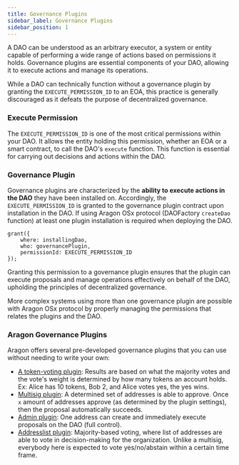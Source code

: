 ```yaml
---
title: Governance Plugins
sidebar_label: Governance Plugins
sidebar_position: 1
---
```


A DAO can be understood as an arbitrary executor, a system or entity capable of performing a wide range of actions based on permissions it holds. Governance plugins are essential components of your DAO, allowing it to execute actions and manage its operations.

While a DAO can technically function without a governance plugin by granting the `EXECUTE_PERMISSION_ID` to an EOA, this practice is generally discouraged as it defeats the purpose of decentralized governance.

### Execute Permission

The `EXECUTE_PERMISSION_ID` is one of the most critical permissions within your DAO. It allows the entity holding this permission, whether an EOA or a smart contract, to call the DAO's `execute` function. This function is essential for carrying out decisions and actions within the DAO.

### Governance Plugin

Governance plugins are characterized by the **ability to execute actions in the DAO** they have been installed on. Accordingly, the `EXECUTE_PERMISSION_ID` is granted to the governance plugin contract upon installation in the DAO. If using Aragon OSx protocol (DAOFactory `createDao` function) at least one plugin installation is required when deploying the DAO.

```solidity
grant({
    where: installingDao,
    who: governancePlugin,
    permissionId: EXECUTE_PERMISSION_ID
});
```

Granting this permission to a governance plugin ensures that the plugin can execute proposals and manage operations effectively on behalf of the DAO, upholding the principles of decentralized governance.

More complex systems using more than one governance plugin are possible with Aragon OSx protocol by properly managing the permissions that relates the plugins and the DAO.

### Aragon Governance Plugins

Aragon offers several pre-developed governance plugins that you can use without needing to write your own:

- [A token-voting plugin](https://github.com/aragon/osx/tree/develop/packages/contracts/src/plugins/governance/majority-voting/token): Results are based on what the majority votes and the vote's weight is determined by how many tokens an account holds. Ex: Alice has 10 tokens, Bob 2, and Alice votes yes, the yes wins.
- [Multisig plugin](https://github.com/aragon/osx/tree/develop/packages/contracts/src/plugins/governance/multisig): A determined set of addresses is able to approve. Once `x` amount of addresses approve (as determined by the plugin settings), then the proposal automatically succeeds.
- [Admin plugin](https://github.com/aragon/osx/tree/develop/packages/contracts/src/plugins/governance/admin): One address can create and immediately execute proposals on the DAO (full control).
- [Addresslist plugin](https://github.com/aragon/osx/tree/develop/packages/contracts/src/plugins/governance/majority-voting/addresslist): Majority-based voting, where list of addresses are able to vote in decision-making for the organization. Unlike a multisig, everybody here is expected to vote yes/no/abstain within a certain time frame.
